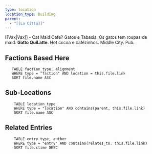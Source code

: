 ```yaml
---
type: location
location_type: Building
parent:
  - "[[La Citta]]"
---
```

[[Vax|Vax]] - Cat Maid Cafe? Gatos e Tabaxis. Os gatos tem roupas de maid. **Gatto QuiLatte.** Hot cocoa e cafézinhos. Middle City. Pub.

<!-- DYNAMIC:related-entries -->

## Factions Based Here

 ```dataview
    TABLE faction_type, alignment
    WHERE type = "faction" AND location = this.file.link
    SORT file.name ASC
 ```

## Sub-Locations

```dataview
    TABLE location_type
    WHERE type = "location" AND contains(parent, this.file.link)
    SORT file.name ASC
```

## Related Entries

```dataview
    TABLE entry_type, author
    WHERE type = "entry" AND contains(relates_to, this.file.link)
    SORT file.ctime DESC
```

<!-- /DYNAMIC -->